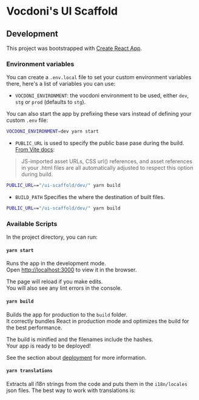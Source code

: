 # Vocdoni's UI Scaffold

## Development

This project was bootstrapped with
[Create React App](https://github.com/facebook/create-react-app).

### Environment variables

You can create a `.env.local` file to set your custom environment variables
there, here's a list of variables you can use:

- `VOCDONI_ENVIRONMENT`: the vocdoni environment to be used, either
  `dev`, `stg` or `prod` (defaults to `stg`).

You can also start the app by prefixing these vars instead of defining your
custom `.env` file:

```bash
VOCDONI_ENVIRONMENT=dev yarn start
```

- `PUBLIC_URL` is used to specify the public base pase during the build.
[From Vite docs](https://vitejs.dev/guide/build.html#public-base-path):

> JS-imported asset URLs, CSS url() references, and asset references in
> your .html files are all automatically adjusted to respect this option during build.

```bash
PUBLIC_URL=="/ui-scaffold/dev/" yarn build
```

- `BUILD_PATH` Specifies the where the destination of built files.

```bash
PUBLIC_URL=="/ui-scaffold/dev/" yarn build
```


### Available Scripts

In the project directory, you can run:

#### `yarn start`

Runs the app in the development mode.<br /> Open
[http://localhost:3000](http://localhost:3000) to view it in the browser.

The page will reload if you make edits.<br /> You will also see any lint errors
in the console.

#### `yarn build`

Builds the app for production to the `build` folder.<br /> It correctly bundles
React in production mode and optimizes the build for the best performance.

The build is minified and the filenames include the hashes.<br /> Your app is
ready to be deployed!

See the section about
[deployment](https://facebook.github.io/create-react-app/docs/deployment) for
more information.

#### `yarn translations`

Extracts all i18n strings from the code and puts them in the `i18n/locales` json
files. The best way to work with translations is:

